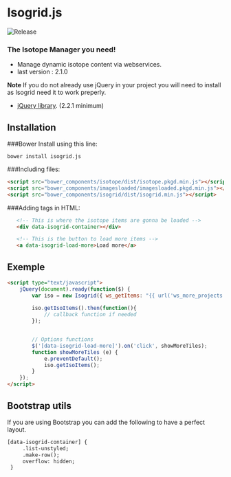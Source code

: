 # Isogrid.js #

![Release](https://img.shields.io/badge/release-v2-green.svg)


### The Isotope Manager you need! ###

* Manage dynamic isotope content via webservices.
* last version : 2.1.0

**Note**
If you do not already use jQuery in your project you will need to install as Isogrid need it to work preperly.
 - [jQuery library](http://jquery.com/). (2.2.1 minimum)


## Installation

###Bower
Install using this line:
```shell
bower install isogrid.js

```

###Including files:
```html
<script src="bower_components/isotope/dist/isotope.pkgd.min.js"></script>
<script src="bower_components/imagesloaded/imagesloaded.pkgd.min.js"></script>
<script src="bower_components/isogrid/dist/isogrid.min.js"></script>
```

###Adding tags in HTML:
```html
   <!-- This is where the isotope items are gonna be loaded -->
   <div data-isogrid-container></div>

   <!-- This is the button to load more items -->
   <a data-isogrid-load-more>Load more</a>
```

## Exemple

```html
<script type="text/javascript">
    jQuery(document).ready(function($) {
        var iso = new Isogrid({ ws_getItems: "{{ url('ws_more_projects') }}" });
 
        iso.getIsoItems().then(function(){
            // callback function if needed
        });


        // Options functions
        $('[data-isogrid-load-more]').on('click', showMoreTiles);
        function showMoreTiles (e) {
            e.preventDefault();
            iso.getIsoItems();
        }
    });
</script>
```

## Bootstrap utils
If you are using Bootstrap you can add the following to have a perfect layout.
```html
[data-isogrid-container] {
     .list-unstyled;
     .make-row();
     overflow: hidden;
 }
```
